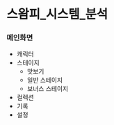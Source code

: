 # 스왐피_시스템_분석
### 메인화면
  * 캐릭터
  * 스테이지
    * 맛보기 
    * 일반 스테이지
    * 보너스 스테이지
  * 컬렉션
  * 기록
  * 설정
